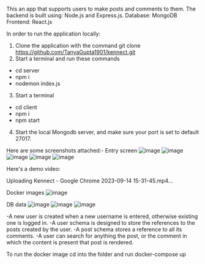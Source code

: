 This an app that supports users to make posts and comments to them. 
The backend is built using: Node.js and Express.js.
Database: MongoDB
Frontend: React.js

In order to run the application locally:

1. Clone the application with the command
git clone https://github.com/TanyaGupta1901/kennect.git
2. Start a terminal and run these commands
-    cd server
-    npm i
-    nodemon index.js
3. Start a terminal
-    cd client
-    npm i
-    npm start
4. Start the local Mongodb server, and make sure your port is set to default 27017.

Here are some screenshots attached:-
Entry screen
![image](https://github.com/TanyaGupta1901/kennect/assets/63922082/adcf0d29-4ec6-40aa-9e73-6a2a0618d63f)
![image](https://github.com/TanyaGupta1901/kennect/assets/63922082/65b347b9-d7a8-43b8-a04d-f61dcbe384e2)
![image](https://github.com/TanyaGupta1901/kennect/assets/63922082/b95c5bc8-e07e-43c1-98e2-36b5282cd575)
![image](https://github.com/TanyaGupta1901/kennect/assets/63922082/5213a176-6240-4e16-9b10-4eec25bcff44)
![image](https://github.com/TanyaGupta1901/kennect/assets/63922082/d9950113-86ff-44fc-b834-43086c9e3292)


Here's a demo video: 

Uploading Kennect - Google Chrome 2023-09-14 15-31-45.mp4…

Docker images
![image](https://github.com/TanyaGupta1901/kennect/assets/63922082/1855d580-3069-4181-9985-1dd3b853bfa4)



DB data
![image](https://github.com/TanyaGupta1901/kennect/assets/63922082/39444ad7-105c-42db-994a-8ba51f373a66)
![image](https://github.com/TanyaGupta1901/kennect/assets/63922082/315dac72-c578-4f41-b0ba-f4cffe851d01)
![image](https://github.com/TanyaGupta1901/kennect/assets/63922082/2a12f9f4-f0c7-4baf-ba55-0d7d1cdc075b)

-A new user is created when a new username is entered, otherwise existing one is logged in.
-A user schema is designed to store the references to the posts created by the user.
-A post schema stores a reference to all its comments.
-A user can search for anything the post, or the comment in which the content is present that post is rendered.



To run the docker image cd into the folder and run docker-compose up
